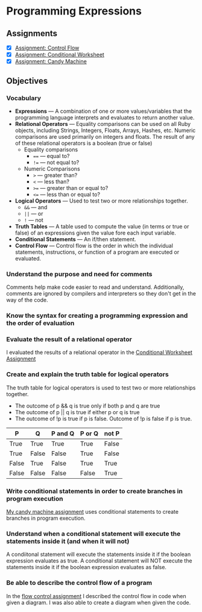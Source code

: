 # Programming Expressions

## Assignments
- [X] [Assignment: Control Flow](assignments/create-flow-conditional.md)
- [X] [Assignment: Conditional Worksheet](assignments/conditional-worksheet.md)
- [X] [Assignment: Candy Machine](assignments/virtual_candy_machine_v1.rb)

## Objectives
### Vocabulary 
  + **Expressions** — A combination of one or more values/variables that the programming language interprets and evaluates to return another value. 
  + **Relational Operators** — Equality comparisons can be used on all Ruby objects, including Strings, Integers, Floats, Arrays, Hashes, etc. Numeric comparisons are used primarily on integers and floats. The result of any of these relational operators is a boolean (true or false)
    + Equality comparisons
      + `==` — equal to?
      + `!=` — not equal to?
    + Numeric Comparisons 
      + `>` — greater than?
      + `<` — less than?
      + `>=` — greater than or equal to?
      + `<=` — less than or equal to?
  + **Logical Operators** — Used to test two or more relationships together.
    + `&&` — and
    + `||` — or
    + `!` — not
  + **Truth Tables** —  A table used to compute the value (in terms or true or false) of an expressions given the value fore each input variable. 
  + **Conditional Statements** — An if/then statement.
  + **Control Flow** — Control flow is the order in which the individual statements, instructions, or function of a program are executed or evaluated.

### Understand the purpose and need for comments
Comments help make code easier to read and understand. Additionally, comments are ignored by compilers and interpreters so they don't get in the way of the code.

### Know the syntax for creating a programming expression and the order of evaluation

### Evaluate the result of a relational operator
I evaluated the results of a relational operator in the [Conditional Worksheet Assignment](assignments/conditional-worksheet.md) 

### Create and explain the truth table for logical operators
The truth table for logical operators is used to test two or more relationships together. 
  + The outcome of p && q is true only if both p and q are true
  + The outcome of p || q is true if either p or q is true
  + The outcome of !p is true if p is false. Outcome of !p is false if p is true.

P | Q | P and Q | P or Q | not P
------ | ------ | ------ | ------ | ------
True | True | True | True | False 
True | False | False | True | False 
False | True | False | True | True 
False | False | False | False | True 

### Write conditional statements in order to create branches in program execution
[My candy machine assignment](assignments/virtual_candy_machine_v1.rb) uses conditional statements to create branches in program execution.

### Understand when a conditional statement will execute the statements inside it (and when it will not)
A condiitonal statement will execute the statements inside it if the boolean expression evaluates as true. A conditional statement will NOT execute the statements inside it if the boolean expression evaluates as false.

### Be able to describe the control flow of a program
In the [flow control assignment](assignments/create-flow-conditional.md) I described the control flow in code when given a diagram. I was also able to create a diagram when given the code. 



